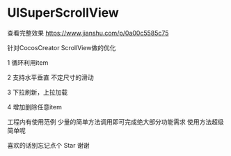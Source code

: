 # UISuperScrollView
查看完整效果 https://www.jianshu.com/p/0a00c5585c75

针对CocosCreator ScrollView做的优化 

1 循环利用item

2 支持水平垂直 不定尺寸的滑动

3 下拉刷新，上拉加载

4 增加删除任意item

工程内有使用范例 少量的简单方法调用即可完成绝大部分功能需求 使用方法超级简单呢

喜欢的话别忘记点个 Star 谢谢
